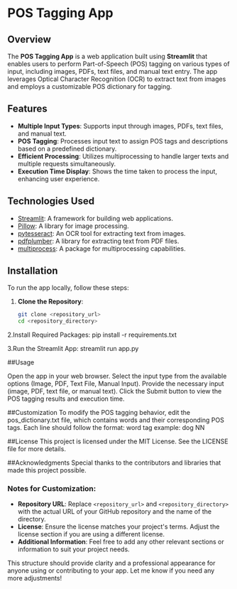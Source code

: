 # POS Tagging App

## Overview
The **POS Tagging App** is a web application built using **Streamlit** that enables users to perform Part-of-Speech (POS) tagging on various types of input, including images, PDFs, text files, and manual text entry. The app leverages Optical Character Recognition (OCR) to extract text from images and employs a customizable POS dictionary for tagging.

## Features
- **Multiple Input Types**: Supports input through images, PDFs, text files, and manual text.
- **POS Tagging**: Processes input text to assign POS tags and descriptions based on a predefined dictionary.
- **Efficient Processing**: Utilizes multiprocessing to handle larger texts and multiple requests simultaneously.
- **Execution Time Display**: Shows the time taken to process the input, enhancing user experience.

## Technologies Used
- [Streamlit](https://streamlit.io): A framework for building web applications.
- [Pillow](https://python-pillow.org): A library for image processing.
- [pytesseract](https://pypi.org/project/pytesseract/): An OCR tool for extracting text from images.
- [pdfplumber](https://pypi.org/project/pdfplumber/): A library for extracting text from PDF files.
- [multiprocess](https://pypi.org/project/multiprocess/): A package for multiprocessing capabilities.

## Installation
To run the app locally, follow these steps:

1. **Clone the Repository**:
   ```bash
   git clone <repository_url>
   cd <repository_directory>
2.Install Required Packages:
   pip install -r requirements.txt

3.Run the Streamlit App:
   streamlit run app.py


##Usage

Open the app in your web browser.
Select the input type from the available options (Image, PDF, Text File, Manual Input).
Provide the necessary input (image, PDF, text file, or manual text).
Click the Submit button to view the POS tagging results and execution time.

##Customization
To modify the POS tagging behavior, edit the pos_dictionary.txt file, which contains words and their corresponding POS tags. Each line should follow the format:
word tag
example: dog NN

##License
This project is licensed under the MIT License. See the LICENSE file for more details.

##Acknowledgments
Special thanks to the contributors and libraries that made this project possible.

### Notes for Customization:
- **Repository URL**: Replace `<repository_url>` and `<repository_directory>` with the actual URL of your GitHub repository and the name of the directory.
- **License**: Ensure the license matches your project's terms. Adjust the license section if you are using a different license.
- **Additional Information**: Feel free to add any other relevant sections or information to suit your project needs.

This structure should provide clarity and a professional appearance for anyone using or contributing to your app. Let me know if you need any more adjustments!
